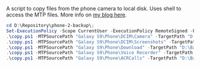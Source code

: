 A script to copy files from the phone camera to local disk. Uses shell to access the MTP files.
More info on [my blog here](https://plusontech.com/2019/01/05/weekend-powershell-script-copy-files-from-phone-camera-by-month/).
```PowerShell
cd D:\Repository\phone-2-backup\;
Set-ExecutionPolicy -Scope CurrentUser -ExecutionPolicy RemoteSigned -Force
.\copy.ps1 -MTPSourcePath "Galaxy S9\Phone\DCIM\Camera" -TargetPath "D:\Backup\Telefon\Camera";
.\copy.ps1 -MTPSourcePath "Galaxy S9\Phone\DCIM\Screenshots" -TargetPath "D:\Backup\Telefon\Screenshots";
.\copy.ps1 -MTPSourcePath "Galaxy S9\Phone\Download" -TargetPath "D:\Backup\Telefon\Download";
.\copy.ps1 -MTPSourcePath "Galaxy S9\Phone\Voice Recorder" -TargetPath "D:\Backup\Telefon\Voice Recorder"
.\copy.ps1 -MTPSourcePath "Galaxy S9\Phone\ACRCalls" -TargetPath "D:\Backup\Telefon\ACRCalls"
```